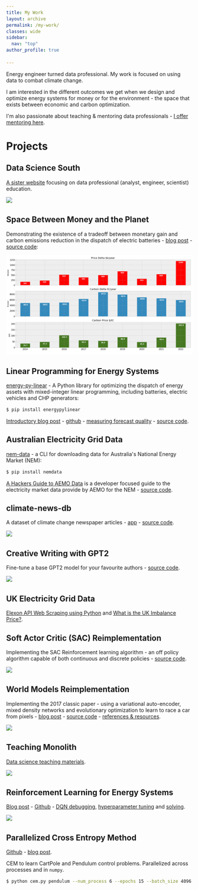 ```yaml
---
title: My Work
layout: archive
permalink: /my-work/
classes: wide
sidebar:
  nav: "top"
author_profile: true

---
```


Energy engineer turned data professional.  My work is focused on using data to combat climate change.

I am interested in the different outcomes we get when we design and optimize energy systems for money or for the environment - the space that exists between economic and carbon optimization.

I'm also passionate about teaching & mentoring data professionals - [I offer mentoring here](https://mentorcruise.com/mentor/AdamGreen/). 

# Projects

## Data Science South

[A sister website](https://datasciencesouth.com/) focusing on data professional (analyst, engineer, scientist) education.

![]({{"/assets/my-work/dss.png"}})

## Space Between Money and the Planet

Demonstrating the existence of a tradeoff between monetary gain and carbon emissions reduction in the dispatch of electric batteries - [blog post](https://adgefficiency.com/space-between-money-and-the-planet/) - [source code](https://github.com/ADGEfficiency/space-between-money-and-the-planet):

![](/assets/space-between-2023/annual.png)

## Linear Programming for Energy Systems 

[energy-py-linear](https://github.com/ADGEfficiency/energy-py-linear) - A Python library for optimizing the dispatch of energy assets with mixed-integer linear programming, including batteries, electric vehicles and CHP generators:

```bash
$ pip install energypylinear
```

[Introductory blog post](https://adgefficiency.com/intro-energy-py-linear/) - [github](https://github.com/ADGEfficiency/energy-py-linear) - [measuring forecast quality](https://adgefficiency.com/energy-py-linear-forecast-quality/) - [source code](https://github.com/ADGEfficiency/energy-py-linear).

## Australian Electricity Grid Data

[nem-data](https://github.com/ADGEfficiency/nem-data) - a CLI for downloading data for Australia's National Energy Market (NEM):

```bash
$ pip install nemdata
```

[A Hackers Guide to AEMO Data](https://www.adgefficiency.com/hackers-aemo/) is a developer focused guide to the electricity market data provide by AEMO for the NEM - [source code](https://github.com/ADGEfficiency/nem-data).

## climate-news-db

A dataset of climate change newspaper articles - [app](https://www.climate-news-db.com/) - [source code](https://github.com/ADGEfficiency/climate-news-db).

![]({{"/assets/my-work/db.png"}})

## Creative Writing with GPT2

Fine-tune a base GPT2 model for your favourite authors - [source code](https://github.com/ADGEfficiency/creative-writing-with-gpt2).

![]({{"/assets/my-work/creative.png"}})

## UK Electricity Grid Data

[Elexon API Web Scraping using Python](https://www.adgefficiency.com/elexon-api-web-scraping-using-python/) and [What is the UK Imbalance Price?](http://www.adgefficiency.com/what-is-the-uk-imbalance-price/).


## Soft Actor Critic (SAC) Reimplementation

Implementing the SAC Reinforcement learning algorithm - an off policy algorithm capable of both continuous and discrete policies - [source code](https://github.com/ADGEfficiency/sac).

![]({{"/assets/my-work/sac.png"}})


## World Models Reimplementation

Implementing the 2017 classic paper - using a variational auto-encoder, mixed density networks and evolutionary optimization to learn to race a car from pixels - [blog post](https://adgefficiency.com/world-models/) - [source code](https://github.com/ADGEfficiency/world-models) - [references & resources](https://github.com/ADGEfficiency/rl-resources/tree/master/world-models).

![]({{"/assets/my-work/world.png"}})


## Teaching Monolith

[Data science teaching materials](https://github.com/ADGEfficiency/teaching-monolith).

![]({{"/assets/my-work/monolith.png"}})


## Reinforcement Learning for Energy Systems

[Blog post](https://www.adgefficiency.com/energy_py-reinforcement-learning-for-energy-systems/) - [Github](https://github.com/ADGEfficiency/energy-py) - [DQN debugging](https://www.adgefficiency.com/dqn-debugging/), [hyperparameter tuning](https://www.adgefficiency.com/dqn-tuning/) and [solving](https://www.adgefficiency.com/dqn-solving/).

![]({{"/assets/dqn_solving/fig1.png"}})


## Parallelized Cross Entropy Method

[Github](https://github.com/ADGEfficiency/cem) - [blog post](https://adgefficiency.com/cem/).

CEM to learn CartPole and Pendulum control problems.  Parallelized across processes and in `numpy`.

```bash
$ python cem.py pendulum --num_process 6 --epochs 15 --batch_size 4096
```
